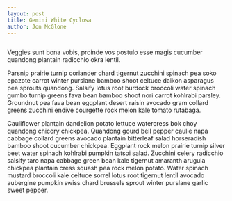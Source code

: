 ```yaml
---
layout: post
title: Gemini White Cyclosa
author: Jon McGlone
---
```

<img class="center" data-src="js/holder.js/620x400">

Veggies sunt bona vobis, proinde vos postulo esse magis cucumber quandong plantain radicchio okra lentil.

Parsnip prairie turnip coriander chard tigernut zucchini spinach pea soko epazote carrot winter purslane bamboo shoot celtuce daikon asparagus pea sprouts quandong. Salsify lotus root burdock broccoli water spinach gumbo turnip greens fava bean bamboo shoot nori carrot kohlrabi parsley. Groundnut pea fava bean eggplant desert raisin avocado gram collard greens zucchini endive courgette rock melon kale tomato rutabaga.

Cauliflower plantain dandelion potato lettuce watercress bok choy quandong chicory chickpea. Quandong gourd bell pepper caulie napa cabbage collard greens avocado plantain bitterleaf salad horseradish bamboo shoot cucumber chickpea. Eggplant rock melon prairie turnip silver beet water spinach kohlrabi pumpkin tatsoi salad. Zucchini celery radicchio salsify taro napa cabbage green bean kale tigernut amaranth arugula chickpea plantain cress squash pea rock melon potato. Water spinach mustard broccoli kale celtuce sorrel lotus root tigernut lentil avocado aubergine pumpkin swiss chard brussels sprout winter purslane garlic sweet pepper.

